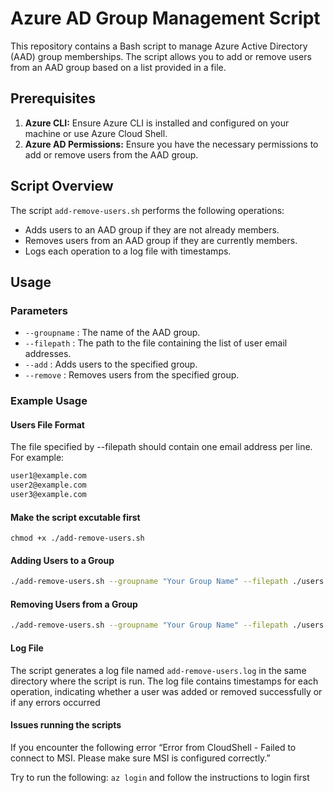 # Azure AD Group Management Script  
  
This repository contains a Bash script to manage Azure Active Directory (AAD) group memberships. The script allows you to add or remove users from an AAD group based on a list provided in a file.  
  
## Prerequisites  
  
1. **Azure CLI:** Ensure Azure CLI is installed and configured on your machine or use Azure Cloud Shell.  
2. **Azure AD Permissions:** Ensure you have the necessary permissions to add or remove users from the AAD group.  
  
## Script Overview  
  
The script `add-remove-users.sh` performs the following operations:

- Adds users to an AAD group if they are not already members.  
- Removes users from an AAD group if they are currently members.  
- Logs each operation to a log file with timestamps.  
  
## Usage  
  
### Parameters  
  
- `--groupname` : The name of the AAD group.  
- `--filepath`  : The path to the file containing the list of user email addresses.  
- `--add`       : Adds users to the specified group.  
- `--remove`    : Removes users from the specified group.  
  
### Example Usage  
  
#### Users File Format

The file specified by --filepath should contain one email address per line. For example:

```bash
user1@example.com  
user2@example.com  
user3@example.com  
```

#### Make the script excutable first

`chmod +x ./add-remove-users.sh`

#### Adding Users to a Group  
  
```bash  
./add-remove-users.sh --groupname "Your Group Name" --filepath ./users.txt --add  
```

#### Removing Users from a Group

```bash  
./add-remove-users.sh --groupname "Your Group Name" --filepath ./users.txt --remove  
```

#### Log File

The script generates a log file named `add-remove-users.log` in the same directory where the script is run. The log file contains timestamps for each operation, indicating whether a user was added or removed successfully or if any errors occurred

#### Issues running the scripts

If you encounter the following error “Error from CloudShell - Failed to connect to MSI. Please make sure MSI is configured correctly.”

Try to run the following: `az login` and follow the instructions to login first
